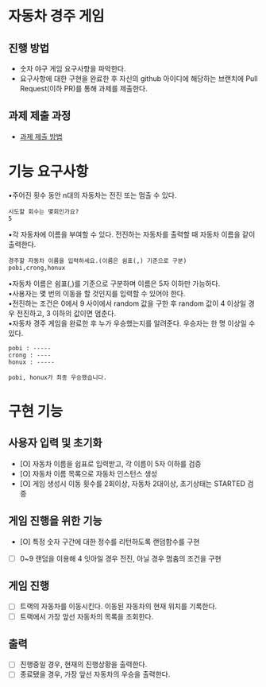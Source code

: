 # 자동차 경주 게임
## 진행 방법
* 숫자 야구 게임 요구사항을 파악한다.
* 요구사항에 대한 구현을 완료한 후 자신의 github 아이디에 해당하는 브랜치에 Pull Request(이하 PR)를 통해 과제를 제출한다.

## 과제 제출 과정
* [과제 제출 방법](https://github.com/next-step/nextstep-docs/tree/master/precourse)

# 기능 요구사항
•주어진 횟수 동안 n대의 자동차는 전진 또는 멈출 수 있다.  
```
시도할 회수는 몇회인가요? 
5
```
•각 자동차에 이름을 부여할 수 있다. 전진하는 자동차를 출력할 때 자동차 이름을 같이 출력한다.   
```
경주할 자동차 이름을 입력하세요.(이름은 쉼표(,) 기준으로 구분)  
pobi,crong,honux
```
•자동차 이름은 쉼표(,)를 기준으로 구분하며 이름은 5자 이하만 가능하다.  
•사용자는 몇 번의 이동을 할 것인지를 입력할 수 있어야 한다.  
•전진하는 조건은 0에서 9 사이에서 random 값을 구한 후 random 값이 4 이상일 경우 전진하고, 3 이하의 값이면 멈춘다.  
•자동차 경주 게임을 완료한 후 누가 우승했는지를 알려준다. 우승자는 한 명 이상일 수 있다. 
```
pobi : ----- 
crong : ---- 
honux : ----- 

pobi, honux가 최종 우승했습니다.
```

# 구현 기능

## 사용자 입력 및 초기화
- [O] 자동차 이름을 쉽표로 입력받고, 각 이름이 5자 이하를 검증
- [O] 자동차 이름 목록으로 자동차 인스턴스 생성
- [O] 게임 생성시 이동 횟수를 2회이상, 자동차 2대이상, 초기상태는 STARTED 검증

## 게임 진행을 위한 기능
- [O] 특정 숫자 구간에 대한 정수를 리턴하도록 랜덤함수를 구현
- [ ] 0~9 랜덤을 이용해 4 잇아일 경우 전진, 아닐 경우 멈춤의 조건을 구현

## 게임 진행
- [ ] 트랙의 자동차를 이동시킨다. 이동된 자동차의 현재 위치를 기록한다.
- [ ] 트랙에서 가장 앞선 자동차의 목록을 조회한다.

## 출력
- [ ] 진행중일 경우, 현재의 진행상황을 출력한다.
- [ ] 종료됐을 경우, 가장 앞선 자동차의 우승을 출력한다.
